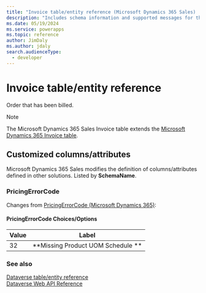 ```yaml
---
title: "Invoice table/entity reference (Microsoft Dynamics 365 Sales) | Microsoft Docs"
description: "Includes schema information and supported messages for the Invoice table/entity with Microsoft Dynamics 365 Sales."
ms.date: 05/19/2024
ms.service: powerapps
ms.topic: reference
author: JimDaly
ms.author: jdaly
search.audienceType: 
  - developer
---
```


# Invoice table/entity reference

Order that has been billed.

> [!NOTE]
> The Microsoft Dynamics 365 Sales Invoice table extends the [Microsoft Dynamics 365 Invoice table](/dynamics365/developer/reference/dataverse/entities/invoice).



## Customized columns/attributes

Microsoft Dynamics 365 Sales
modifies the definition of columns/attributes defined in other solutions. Listed by **SchemaName**.

### <a name="BKMK_PricingErrorCode"></a> PricingErrorCode

Changes from [PricingErrorCode (Microsoft Dynamics 365)](/dynamics365/developer/reference/dataverse/entities/invoice#BKMK_PricingErrorCode):

#### PricingErrorCode Choices/Options

|Value|Label|
|---|---|
|32|**Missing Product UOM Schedule **|



### See also

[Dataverse table/entity reference](../about-entity-reference.md)  
[Dataverse Web API Reference](/power-apps/developer/data-platform/webapi/reference/about)   

